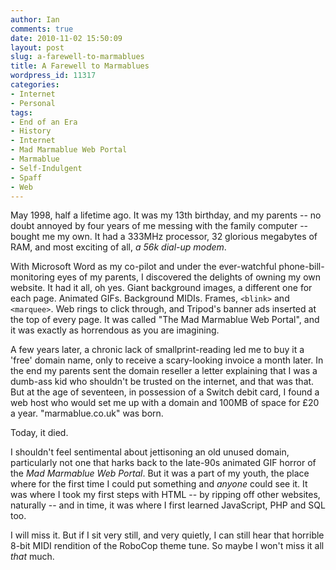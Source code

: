 ```yaml
---
author: Ian
comments: true
date: 2010-11-02 15:50:09
layout: post
slug: a-farewell-to-marmablues
title: A Farewell to Marmablues
wordpress_id: 11317
categories:
- Internet
- Personal
tags:
- End of an Era
- History
- Internet
- Mad Marmablue Web Portal
- Marmablue
- Self-Indulgent
- Spaff
- Web
---
```


May 1998, half a lifetime ago.  It was my 13th birthday, and my parents -- no doubt annoyed by four years of me messing with the family computer -- bought me my own.  It had a 333MHz processor, 32 glorious megabytes of RAM, and most exciting of all, _a 56k dial-up modem_.

With Microsoft Word as my co-pilot and under the ever-watchful phone-bill-monitoring eyes of my parents, I discovered the delights of owning my own website.  It had it all, oh yes.  Giant background images, a different one for each page.  Animated GIFs.  Background MIDIs.  Frames, `<blink>` and `<marquee>`.  Web rings to click through, and Tripod's banner ads inserted at the top of every page.  It was called "The Mad Marmablue Web Portal", and it was exactly as horrendous as you are imagining.

A few years later, a chronic lack of smallprint-reading led me to buy it a 'free' domain name, only to receive a scary-looking invoice a month later.  In the end my parents sent the domain reseller a letter explaining that I was a dumb-ass kid who shouldn't be trusted on the internet, and that was that.  But at the age of seventeen, in possession of a Switch debit card, I found a web host who would set me up with a domain and 100MB of space for £20 a year.  "marmablue.co.uk" was born.

Today, it died.

I shouldn't feel sentimental about jettisoning an old unused domain, particularly not one that harks back to the late-90s animated GIF horror of the _Mad Marmablue Web Portal_.  But it was a part of my youth, the place where for the first time I could put something and _anyone_ could see it.  It was where I took my first steps with HTML -- by ripping off other websites, naturally -- and in time, it was where I first learned JavaScript, PHP and SQL too.

I will miss it.  But if I sit very still, and very quietly, I can still hear that horrible 8-bit MIDI rendition of the RoboCop theme tune.  So maybe I won't miss it all _that_ much.
